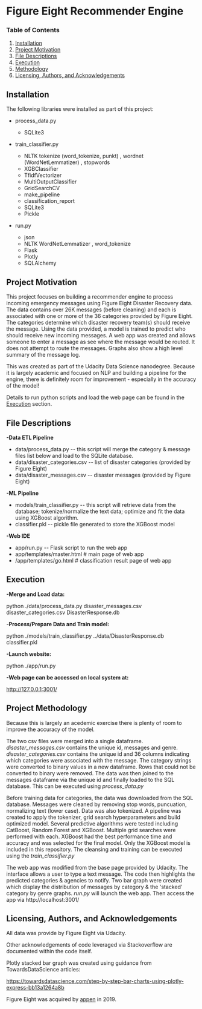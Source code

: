 # Figure Eight Recommender Engine

### Table of Contents

1. [Installation](#installation)
2. [Project Motivation](#motivation)
3. [File Descriptions](#files)
4. [Execution](#execution)
5. [Methodology](#results)
6. [Licensing, Authors, and Acknowledgements](#licensing)

## Installation <a name="installation"></a>

The following libraries were installed as part of this project:
 - process_data.py
   - SQLite3
        
- train_classifier.py 
  - NLTK tokenize (word_tokenize, punkt) , wordnet (WordNetLemmatizer) , stopwords 
  - XGBClassifier  
  - TfidfVectorizer
  - MultiOutputClassifier
  - GridSearchCV
  - make_pipeline
  - classification_report 
  - SQLite3
  - Pickle

- run.py
  -  json
  -  NLTK WordNetLemmatizer , word_tokenize
  -  Flask
  -  Plotly
  -  SQLAlchemy


        
## Project Motivation <a name="motivation"></a>
  
This project focuses on building a recommender engine to process incoming emergency messages using Figure Eight Disaster Recovery data. The data contains over 26K messages (before cleaning) and each is associated with one or more of the 36 categories provided by Figure Eight. The categories determine which disaster recovery team(s) should receive the message. Using the data provided, a model is trained to predict who should receive new incoming messages. A web app was created and allows someone to enter a message as see where the message would be routed. It does not attempt to route the messages. Graphs also show a high level summary of the message log.

This was created as part of the Udacity Data Science nanodegree. Because it is largely academic and focused on NLP and building a pipeline for the engine, there is definitely room for improvement - especially in the accuracy of the model! 
  
Details to run python scripts and load the web page can be found in the [Execution](#execution) section. 

 
## File Descriptions <a name="files"></a>
**-Data ETL Pipeline**
 - data/process_data.py -- this script will merge the category & message files list below and load to the SQLite database.
 - data/disaster_categories.csv  -- list of disaster categories (provided by Figure Eight)
 - data/disaster_messages.csv  -- disaster messages (provided by Figure Eight)
 
**-ML Pipeline**
- models/train_classifier.py -- this script will retrieve data from the database; tokenize/normalize the text data; optimize and fit the data using XGBoost algorithm. 
- classifier.pkl -- pickle file generated to store the XGBoost model


**-Web IDE**
 - app/run.py -- Flask script to run the web app
 - app/templates/master.html  # main page of web app
 - /app/templates/go.html  # classification result page of web app

## Execution <a name = "execution"></a>
**-Merge and Load data:**

python ./data/process_data.py disaster_messages.csv disaster_categories.csv DisasterResponse.db

**-Process/Prepare Data and Train model:**

python ./models/train_classifier.py ../data/DisasterResponse.db classifier.pkl

**-Launch website:**

python ./app/run.py

**-Web page can be accessed on local system at:**

http://127.0.0.1:3001/


## Project Methodology <a name="results"></a>

Because this is largely an acedemic exercise there is plenty of room to improve the accuracy of the model. 

The two csv files were merged into a single dataframe.  *disaster_messages.csv* contains the unique id, messages and genre.  *disaster_categories.csv* contains the unique id and 36 columns indicating which categories were associated with the message. The category strings were converted to binary values in a new dataframe. Rows that could not be converted to binary were removed. The data was then joined to the messages dataframe via the unique id and finally loaded to the SQL database. This can be executed using *process_data.py*

Before training data for categories, the data was downloaded from the SQL database. Messages were cleaned by removing stop words, puncuation, normalizing text (lower case). Data was also tokenized. A pipeline was created to apply the tokenizer, grid search hyperparameters and build optimized model. Several predictive algorithms were tested including CatBoost, Random Forest and XGBoost. Multiple grid searches were performed with each. XGBoost had the best performance time and accuracy and was selected for the final model. Only the XGBoost model is included in this repository. The cleansing and training can be executed using the *train_classifier.py*

The web app was modified from the base page provided by Udacity. The interface allows a user to type a text message.  The code then highlights the predicted categories & agencies to notify. Two bar graph were created which display the distribution of messages by category & the 'stacked' category by genre graphs.  *run.py* will launch the web app. Then access the app via http://localhost:3001/


## Licensing, Authors, and Acknowledgements <a name="licensing"></a>
All data was provide by Figure Eight via Udacity. 

Other acknowledgements of code leveraged via Stackoverflow are documented within the code itself. 

Plotly stacked bar graph was created using guidance from TowardsDataScience articles:

https://towardsdatascience.com/step-by-step-bar-charts-using-plotly-express-bb13a1264a8b

Figure Eight was acquired by [appen](https://appen.com/) in 2019.
